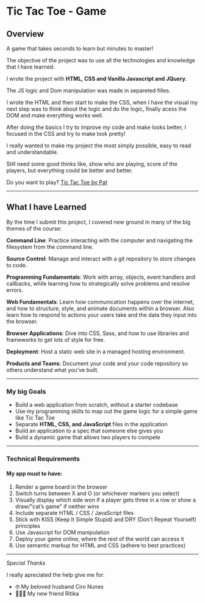 # Tic Tac Toe - Game


Overview
---


A game that takes seconds to learn but minutes to master! 

The objective of the project was to use all the technologies and knowledge that I have learned.

I wrote the project with **HTML, CSS and Vanilla Javascript and JQuery**. 

The JS logic and Dom manipulation was made in separeted filles.

I wrote the HTML and then start to make the CSS, when I have the visual my next step was to think about the logic and do the logic, finally acess the DOM and make everything works well.

After doing the basics I try to improve my code and make looks better, I focused in the CSS and try to make look pretty!

I really wanted to make my project the most simply possible, easy to read and understandable.

Still need some good thinks like, show who are playing, score of the players, but everything could be better and better.

Do you want to play? [Tic Tac Toe by Pat](https://patricianunes.github.io/project0/)

---

## What I have Learned

By the time I submit this project, I covered new ground in many of the big themes of the course:

**Command Line**: Practice interacting with the computer and navigating the filesystem from the command line.

**Source Control**: Manage and interact with a git repository to store changes to code.

**Programming Fundamentals**: Work with array, objects, event handlers and callbacks, while learning how to strategically solve problems and resolve errors.

**Web Fundamentals**: Learn how communication happens over the internet, and how to structure, style, and animate documents within a browser. Also learn how to respond to actions your users take and the data they input into the browser.

**Browser Applications**: Dive into CSS, Sass, and how to use libraries and frameworks to get lots of style for free.

**Deployment**: Host a static web site in a managed hosting environment.

**Products and Teams**: Document your code and your code repository so others understand what you've built.

---

### My big Goals

- Build a web application from scratch, without a starter codebase
- Use my programming skills to map out the game logic for a simple game like Tic Tac Toe
- Separate **HTML, CSS, and JavaScript** files in the application
- Build an application to a spec that someone else gives you
- Build a dynamic game that allows two players to compete

---

### Technical Requirements

#### My app must to have:

1. Render a game board in the browser
2. Switch turns between X and O (or whichever markers you select)
3. Visually display which side won if a player gets three in a row or show a draw/"cat’s game" if neither wins
4. Include separate HTML / CSS / JavaScript files
5. Stick with KISS (Keep It Simple Stupid) and DRY (Don't Repeat Yourself) principles
6. Use Javascript for DOM manipulation
7. Deploy your game online, where the rest of the world can access it
8. Use semantic markup for HTML and CSS (adhere to best practices)

---

_Special Thanks_

I really apreciated the help give me for:

- 🤓 My beloved husband Ciro Nunes  
- 👩🏾‍🏫 My new friend Ritika

<!-- ###Necessary Deliverables

A working game, built by you, hosted somewhere on the internet
A link to your hosted working game in the URL section of your Github repo
A git repository hosted on Github, with a link to your hosted game, and frequent commits dating back to the very beginning of the project
A readme.md file with explanations of the technologies used, the approach taken, installation instructions, unsolved problems, etc.
##Emphasis
*Italic*, **Bold**, ***Both***

Alternatively: _italic_, __bold__, ___superfancy___

##Starred lists
* List 1
* List 2
* List 3

##Dashed lists
- Dashes
- Work
- Too

## Addition Lists
+ Plus
+ Also
+ Works

## Nubered lists

1. first
1. second

links work like this: [text for the link] (http://w3c.org/)

## Images
![Bill Murray](http://fillmarray.com/400/700)

## Code: backtick city
Refere to a variable like `counter` in special font.

```
const hello = function() {
  console.log('hello');
}
``` -->

